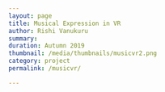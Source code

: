```yaml
---
layout: page
title: Musical Expression in VR
author: Rishi Vanukuru
summary: 
duration: Autumn 2019
thumbnail: /media/thumbnails/musicvr2.png
category: project
permalink: /musicvr/

---
```



